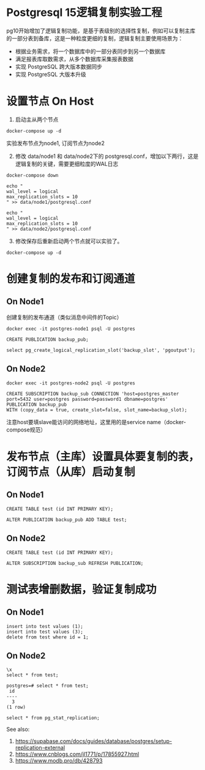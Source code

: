 # Postgresql 15逻辑复制实验工程

pg10开始增加了逻辑复制功能，是基于表级别的选择性复制，例如可以复制主库的一部分表到备库，这是一种粒度更细的复制，逻辑复制主要使用场景为：
* 根据业务需求，将一个数据库中的一部分表同步到另一个数据库
* 满足报表库取数需求，从多个数据库采集报表数据
* 实现 PostgreSQL 跨大版本数据同步
* 实现 PostgreSQL 大版本升级

# 设置节点 On Host
1. 启动主从两个节点
```
docker-compose up -d
```
实验发布节点为node1, 订阅节点为node2

2. 修改 data/node1 和 data/node2下的 postgresql.conf，增加以下两行，这是逻辑复制的关键，需要更细粒度的WAL日志
```
docker-compose down

echo "
wal_level = logical
max_replication_slots = 10
" >> data/node1/postgresql.conf

echo "
wal_level = logical
max_replication_slots = 10
" >> data/node2/postgresql.conf

```

3. 修改保存后重新启动两个节点就可以实验了。
```
docker-compose up -d 
```

# 创建复制的发布和订阅通道
## On Node1
创建复制的发布通道（类似消息中间件的Topic）
```
docker exec -it postgres-node1 psql -U postgres  

CREATE PUBLICATION backup_pub;

select pg_create_logical_replication_slot('backup_slot', 'pgoutput');
```

## On Node2
```
docker exec -it postgres-node2 psql -U postgres

CREATE SUBSCRIPTION backup_sub CONNECTION 'host=postgres_master port=5432 user=postgres password=password1 dbname=postgres'
PUBLICATION backup_pub
WITH (copy_data = true, create_slot=false, slot_name=backup_slot);
```
注意host要填slave能访问的网络地址，这里用的是service name（docker-compose规范）

# 发布节点（主库）设置具体要复制的表，订阅节点（从库）启动复制
## On Node1
```
CREATE TABLE test (id INT PRIMARY KEY);

ALTER PUBLICATION backup_pub ADD TABLE test;
```

## On Node2
```
CREATE TABLE test (id INT PRIMARY KEY);

ALTER SUBSCRIPTION backup_sub REFRESH PUBLICATION;
```

# 测试表增删数据，验证复制成功
## On Node1
```
insert into test values (1);
insert into test values (3);
delete from test where id = 1;
```

## On Node2
```
\x
select * from test;

postgres=# select * from test;
 id 
----
  3
(1 row)

select * from pg_stat_replication;

```

See also:
1. https://supabase.com/docs/guides/database/postgres/setup-replication-external
2. https://www.cnblogs.com/jl1771/p/17855927.html
3. https://www.modb.pro/db/428793